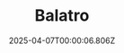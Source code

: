 ---
title: "Balatro"
id: 2379780
date: 2025-04-07T00:00:06.806Z
link: games/steam/recent/balatro
image: http://media.steampowered.com/steamcommunity/public/images/apps/2379780/b6018068070ab0e23561694c11f7950dd6f4c752.jpg
playtime_2weeks: 31
playtime_forever: 7917
playtime_windows_forever: 0
playtime_mac_forever: 192
playtime_linux_forever: 7725
playtime_deck_forever: 7725
---
